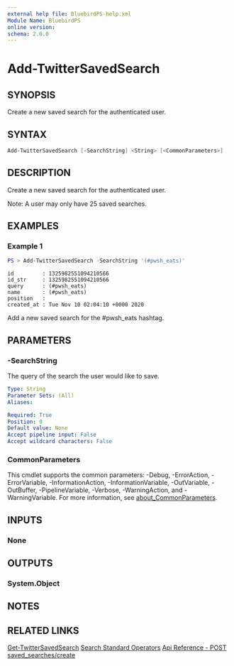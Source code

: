 ```yaml
---
external help file: BluebirdPS-help.xml
Module Name: BluebirdPS
online version:
schema: 2.0.0
---
```


# Add-TwitterSavedSearch

## SYNOPSIS

Create a new saved search for the authenticated user.

## SYNTAX

```powershell
Add-TwitterSavedSearch [-SearchString] <String> [<CommonParameters>]
```

## DESCRIPTION

Create a new saved search for the authenticated user.

Note: A user may only have 25 saved searches.

## EXAMPLES

### Example 1

```powershell
PS > Add-TwitterSavedSearch -SearchString '(#pwsh_eats)'
```

```console
id         : 1325982551094210566
id_str     : 1325982551094210566
query      : (#pwsh_eats)
name       : (#pwsh_eats)
position   :
created_at : Tue Nov 10 02:04:10 +0000 2020
```

Add a new saved search for the #pwsh_eats hashtag.

## PARAMETERS

### -SearchString

The query of the search the user would like to save.

```yaml
Type: String
Parameter Sets: (All)
Aliases:

Required: True
Position: 0
Default value: None
Accept pipeline input: False
Accept wildcard characters: False
```

### CommonParameters

This cmdlet supports the common parameters: -Debug, -ErrorAction, -ErrorVariable, -InformationAction, -InformationVariable, -OutVariable, -OutBuffer, -PipelineVariable, -Verbose, -WarningAction, and -WarningVariable. For more information, see [about_CommonParameters](http://go.microsoft.com/fwlink/?LinkID=113216).

## INPUTS

### None

## OUTPUTS

### System.Object

## NOTES

## RELATED LINKS

[Get-TwitterSavedSearch]()
[Search Standard Operators](https://developer.twitter.com/en/docs/twitter-api/v1/rules-and-filtering/overview/standard-operators)
[Api Reference - POST saved_searches/create](https://developer.twitter.com/en/docs/twitter-api/v1/accounts-and-users/manage-account-settings/api-reference/post-saved_searches-create)
